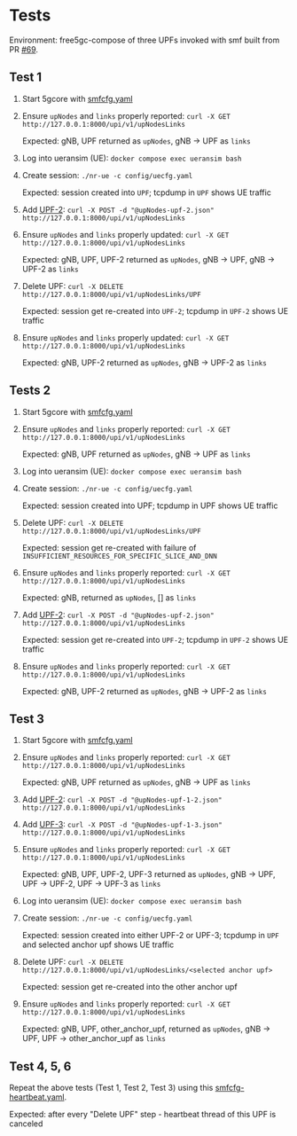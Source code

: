 # Tests

Environment: free5gc-compose of three UPFs invoked with smf built from PR [#69](https://github.com/free5gc/smf/pull/69).

## Test 1

1. Start 5gcore with [smfcfg.yaml](https://github.com/free5gc/free5gc-compose/blob/master/config/smfcfg.yaml)

2. Ensure `upNodes` and `links` properly reported: `curl -X GET http://127.0.0.1:8000/upi/v1/upNodesLinks`

   Expected: gNB, UPF returned as `upNodes`, gNB -> UPF as `links`

3. Log into ueransim (UE): `docker compose exec ueransim bash`

4. Create session: `./nr-ue -c config/uecfg.yaml`

   Expected: session created into `UPF`; tcpdump in `UPF` shows UE traffic

5. Add [UPF-2](./upNodes-upf-2.json): `curl -X POST -d "@upNodes-upf-2.json" http://127.0.0.1:8000/upi/v1/upNodesLinks`

6. Ensure `upNodes` and `links` properly updated: `curl -X GET http://127.0.0.1:8000/upi/v1/upNodesLinks`

   Expected: gNB, UPF, UPF-2 returned as `upNodes`, gNB -> UPF, gNB -> UPF-2 as `links`

7. Delete UPF: `curl -X DELETE http://127.0.0.1:8000/upi/v1/upNodesLinks/UPF`

   Expected: session get re-created into `UPF-2`; tcpdump in `UPF-2` shows UE traffic

8. Ensure `upNodes` and `links` properly updated: `curl -X GET http://127.0.0.1:8000/upi/v1/upNodesLinks`

   Expected: gNB, UPF-2 returned as `upNodes`, gNB -> UPF-2 as `links`


## Tests 2

1. Start 5gcore with [smfcfg.yaml](https://github.com/free5gc/free5gc-compose/blob/master/config/smfcfg.yaml)

2. Ensure `upNodes` and `links` properly reported: `curl -X GET http://127.0.0.1:8000/upi/v1/upNodesLinks`

   Expected: gNB, UPF returned as `upNodes`, gNB -> UPF as `links`

3. Log into ueransim (UE): `docker compose exec ueransim bash`

4. Create session: `./nr-ue -c config/uecfg.yaml`

   Expected: session created into UPF; tcpdump in UPF shows UE traffic

5. Delete UPF: `curl -X DELETE http://127.0.0.1:8000/upi/v1/upNodesLinks/UPF`

   Expected: session get re-created with failure of `INSUFFICIENT_RESOURCES_FOR_SPECIFIC_SLICE_AND_DNN`

6. Ensure `upNodes` and `links` properly reported: `curl -X GET http://127.0.0.1:8000/upi/v1/upNodesLinks`

   Expected: gNB, returned as `upNodes`, [] as `links`

7. Add [UPF-2](./upNodes-upf-2.json): `curl -X POST -d "@upNodes-upf-2.json" http://127.0.0.1:8000/upi/v1/upNodesLinks`

   Expected: session get re-created into `UPF-2`; tcpdump in `UPF-2` shows UE traffic

8. Ensure `upNodes` and `links` properly reported: `curl -X GET http://127.0.0.1:8000/upi/v1/upNodesLinks`

   Expected: gNB, UPF-2 returned as `upNodes`, gNB -> UPF-2 as `links`

## Test 3

1. Start 5gcore with [smfcfg.yaml](https://github.com/free5gc/free5gc-compose/blob/master/config/smfcfg.yaml)

2. Ensure `upNodes` and `links` properly reported: `curl -X GET http://127.0.0.1:8000/upi/v1/upNodesLinks`

   Expected: gNB, UPF returned as `upNodes`, gNB -> UPF as `links`

3. Add [UPF-2](./upNodes-upf-1-2.json): `curl -X POST -d "@upNodes-upf-1-2.json" http://127.0.0.1:8000/upi/v1/upNodesLinks`

4. Add [UPF-3](./upNodes-upf-1-3.json): `curl -X POST -d "@upNodes-upf-1-3.json" http://127.0.0.1:8000/upi/v1/upNodesLinks`

5. Ensure `upNodes` and `links` properly reported: `curl -X GET http://127.0.0.1:8000/upi/v1/upNodesLinks`

   Expected: gNB, UPF, UPF-2, UPF-3 returned as `upNodes`, gNB -> UPF, UPF -> UPF-2, UPF -> UPF-3 as `links`

3. Log into ueransim (UE): `docker compose exec ueransim bash`

4. Create session: `./nr-ue -c config/uecfg.yaml`

   Expected: session created into either UPF-2 or UPF-3; tcpdump in `UPF` and selected anchor upf shows UE traffic

5. Delete UPF: `curl -X DELETE http://127.0.0.1:8000/upi/v1/upNodesLinks/<selected anchor upf>`

   Expected: session get re-created into the other anchor upf

6. Ensure `upNodes` and `links` properly reported: `curl -X GET http://127.0.0.1:8000/upi/v1/upNodesLinks`

   Expected: gNB, UPF, other_anchor_upf, returned as `upNodes`, gNB -> UPF, UPF -> other_anchor_upf as `links`

## Test 4, 5, 6

Repeat the above tests (Test 1, Test 2, Test 3) using this [smfcfg-heartbeat.yaml](./smfcfg-heartbeat.yaml).

Expected: after every "Delete UPF" step - heartbeat thread of this UPF is canceled
